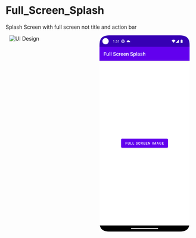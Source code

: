 # Full_Screen_Splash
Splash Screen with full screen not title and action bar

<div style="display: flex; flex-wrap: wrap; justify-content: center;">
    <img src="/images/ss_one.png" alt="UI Design" style="width: 48%; height: auto;">
    <img src="/images/ss_two.png" alt="UI Design" style="width: 48%; height: auto;">
</div>
